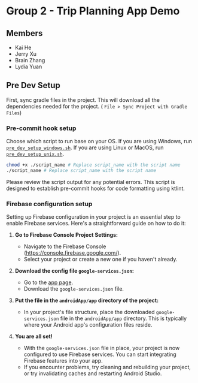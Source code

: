 # Group 2 - Trip Planning App Demo

## Members
- Kai He
- Jerry Xu
- Brain Zhang
- Lydia Yuan

## Pre Dev Setup

First, sync gradle files in the project. This will download all the dependencies needed for the project. ( `File > Sync Project with Gradle Files`)

### Pre-commit hook setup

Choose which script to run base on your OS. If you are using Windows, run [`pre_dev_setup_windows.sh`](pre_dev_setup_windows.sh). If you are using Linux or MacOS, run [`pre_dev_setup_unix.sh`](pre_dev_setup_unix.sh).

```bash
chmod +x ./script_name # Replace script_name with the script name
./script_name # Replace script_name with the script name
```

Please review the script output for any potential errors. This script is designed to establish pre-commit hooks for code formatting using ktlint.

### Firebase configuration setup

Setting up Firebase configuration in your project is an essential step to enable Firebase services. Here's a straightforward guide on how to do it:

1. **Go to Firebase Console Project Settings:**
   - Navigate to the Firebase Console (https://console.firebase.google.com/).
   - Select your project or create a new one if you haven't already.

2. **Download the config file `google-services.json`:**
   - Go to the [app page](https://console.firebase.google.com/project/group-2-final-project/settings/general/android:group.two.tripplanningapp).
   - Download the `google-services.json` file.

3. **Put the file in the `androidApp/app` directory of the project:**
   - In your project's file structure, place the downloaded `google-services.json` file in the `androidApp/app` directory. This is typically where your Android app's configuration files reside.

4. **You are all set!**
   - With the `google-services.json` file in place, your project is now configured to use Firebase services. You can start integrating Firebase features into your app.
   - If you encounter problems, try cleaning and rebuilding your project, or try invalidating caches and restarting Android Studio.
